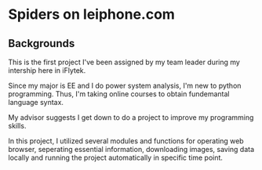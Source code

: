 # Spiders on leiphone.com

## Backgrounds

This is the first project I've been assigned by my team leader during my intership here in iFlytek.

Since my major is EE and I do power system analysis, I'm new to python programming. Thus, I'm taking online courses to obtain fundemantal language syntax.

My advisor suggests I get down to do a project to improve my programming skills.

In this project, I utilized several modules and functions for operating web browser, seperating essential information, downloading images, saving data locally and running the project automatically in specific time point.
